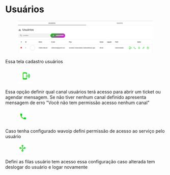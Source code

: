 # Usuários

<figure><img src="../../.gitbook/assets/image (1) (1) (1) (1) (1) (1) (1) (1) (1) (1) (1) (1).png" alt=""><figcaption></figcaption></figure>

Essa tela cadastro usuários

<figure><img src="../../.gitbook/assets/image (2) (1) (1) (1) (1) (1) (1) (1) (1) (1).png" alt=""><figcaption></figcaption></figure>

Essa opção definir qual canal usuários terá acesso para abrir um ticket ou agendar mensagem. Se não tiver nenhum canal definido apresenta mensagem de erro "Você não tem permissão acesso nenhum canal"

<figure><img src="../../.gitbook/assets/image (3) (1) (1) (1) (1).png" alt=""><figcaption></figcaption></figure>

Caso tenha configurado wavoip defini permissão de acesso ao serviço pelo usuário

<figure><img src="../../.gitbook/assets/image (4) (1) (1) (1).png" alt=""><figcaption></figcaption></figure>

Defini as filas usuário tem acesso essa configuração caso alterada tem deslogar do usuário e logar novamente
